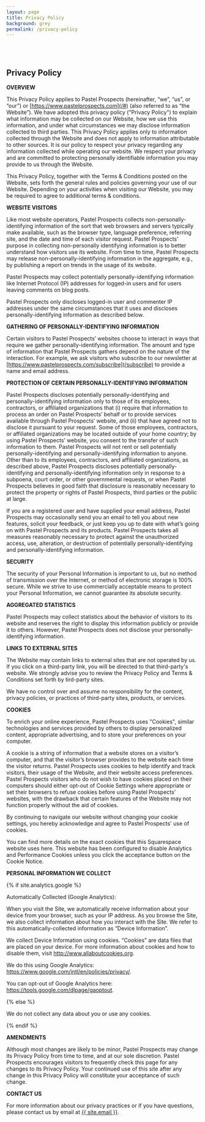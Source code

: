 ```yaml
---
layout: page
title: Privacy Policy
background: grey
permalink: /privacy-policy
---
```


<div style="padding-top: 35px;" class="col-lg-12 text-center">
	<h2 class="section-heading text-uppercase">Privacy Policy</h2>
</div>

**OVERVIEW**

This Privacy Policy applies to Pastel Prospects (hereinafter, “we”, “us”, or “our”) or [https://www.pastelprospects.com](/#) (also referred to as “the Website”). We have adopted this privacy policy ("Privacy Policy") to explain what information may be collected on our Website, how we use this information, and under what circumstances we may disclose information collected to third parties. This Privacy Policy applies only to information collected through the Website and does not apply to information attributable to other sources. It is our policy to respect your privacy regarding any information collected while operating our website. We respect your privacy and are committed to protecting personally identifiable information you may provide to us through the Website.

This Privacy Policy, together with the Terms & Conditions posted on the Website, sets forth the general rules and policies governing your use of our Website. Depending on your activities when visiting our Website, you may be required to agree to additional terms & conditions.


**WEBSITE VISITORS**

Like most website operators, Pastel Prospects collects non-personally-identifying information of the sort that web browsers and servers typically make available, such as the browser type, language preference, referring site, and the date and time of each visitor request. Pastel Prospects’ purpose in collecting non-personally identifying information is to better understand how visitors use its website. From time to time, Pastel Prospects may release non-personally-identifying information in the aggregate, e.g., by publishing a report on trends in the usage of its website.

Pastel Prospects may collect potentially personally-identifying information like Internet Protocol (IP) addresses for logged-in users and for users leaving comments on blog posts. 

Pastel Prospects only discloses logged-in user and commenter IP addresses under the same circumstances that it uses and discloses personally-identifying information as described below.


**GATHERING OF PERSONALLY-IDENTIFYING INFORMATION**

Certain visitors to Pastel Prospects’ websites choose to interact in ways that require we gather personally-identifying information. The amount and type of information that Pastel Prospects gathers depend on the nature of the interaction. For example, we ask visitors who subscribe to our newsletter at [https://www.pastelprospects.com/subscribe](/subscribe) to provide a name and email address.


**PROTECTION OF CERTAIN PERSONALLY-IDENTIFYING INFORMATION**

Pastel Prospects discloses potentially personally-identifying and personally-identifying information only to those of its employees, contractors, or affiliated organizations that (i) require that information to process an order on Pastel Prospects’ behalf or to provide services available through Pastel Prospects’ website, and (ii) that have agreed not to disclose it pursuant to your request. Some of those employees, contractors, or affiliated organizations may be located outside of your home country; by using Pastel Prospects’ website, you consent to the transfer of such information to them. Pastel Prospects will not rent or sell potentially personally-identifying and personally-identifying information to anyone. Other than to its employees, contractors, and affiliated organizations, as described above, Pastel Prospects discloses potentially personally-identifying and personally-identifying information only in response to a subpoena, court order, or other governmental requests, or when Pastel Prospects believes in good faith that disclosure is reasonably necessary to protect the property or rights of Pastel Prospects, third parties or the public at large.

If you are a registered user and have supplied your email address, Pastel Prospects may occasionally send you an email to tell you about new features, solicit your feedback, or just keep you up to date with what’s going on with Pastel Prospects and its products. Pastel Prospects takes all measures reasonably necessary to protect against the unauthorized access, use, alteration, or destruction of potentially personally-identifying and personally-identifying information.


**SECURITY**

The security of your Personal Information is important to us, but no method of transmission over the Internet, or method of electronic storage is 100% secure. While we strive to use commercially acceptable means to protect your Personal Information, we cannot guarantee its absolute security.


**AGGREGATED STATISTICS**

Pastel Prospects may collect statistics about the behavior of visitors to its website and reserves the right to display this information publicly or provide it to others. However, Pastel Prospects does not disclose your personally-identifying information.


**LINKS TO EXTERNAL SITES**

The Website may contain links to external sites that are not operated by us. If you click on a third-party link, you will be directed to that third-party's website. We strongly advise you to review the Privacy Policy and Terms & Conditions set forth by tird-party sites.

We have no control over and assume no responsibility for the content, privacy policies, or practices of third-party sites, products, or services.


**COOKIES**

To enrich your online experience, Pastel Prospects uses "Cookies", similar technologies and services provided by others to display personalized content, appropriate advertising, and to store your preferences on your computer.

A cookie is a string of information that a website stores on a visitor’s computer, and that the visitor’s browser provides to the website each time the visitor returns. Pastel Prospects uses cookies to help identify and track visitors, their usage of the Website, and their website access preferences. Pastel Prospects visitors who do not wish to have cookies placed on their computers should either opt-out of  Cookie Settings where appropriate or set their browsers to refuse cookies before using Pastel Prospects’ websites, with the drawback that certain features of the Website may not function properly without the aid of cookies.

By continuing to navigate our website without changing your cookie settings, you hereby acknowledge and agree to Pastel Prospects' use of cookies.

You can find more details on the exact cookies that this Squarespace website uses here. This website has been configured to disable Analytics and Performance Cookies unless you click the acceptance button on the Cookie Notice.


**PERSONAL INFORMATION WE COLLECT**

{% if site.analytics.google %}

Automatically Collected (Google Analytics):

When you visit the Site, we automatically receive information about your device from your browser, such as your IP address. As you browse the Site, we also collect information about how you interact with the Site. We refer to this automatically-collected information as “Device Information”.

We collect Device Information using cookies. “Cookies” are data files that are placed on your device. For more information about cookies and how to disable them, visit http://www.allaboutcookies.org.

We do this using Google Analytics: <https://www.google.com/intl/en/policies/privacy/>.

You can opt-out of Google Analytics here: <https://tools.google.com/dlpage/gaoptout>.

{% else %}

We do not collect any data about you or use any cookies.

{% endif %}


**AMENDMENTS**

Although most changes are likely to be minor, Pastel Prospects may change its Privacy Policy from time to time, and at our sole discretion. Pastel Prospects encourages visitors to frequently check this page for any changes to its Privacy Policy. Your continued use of this site after any change in this Privacy Policy will constitute your acceptance of such change.


**CONTACT US**

For more information about our privacy practices or if you have questions, please contact us by email at <a href="mailto:{{ site.email }}">{{ site.email }}</a>.